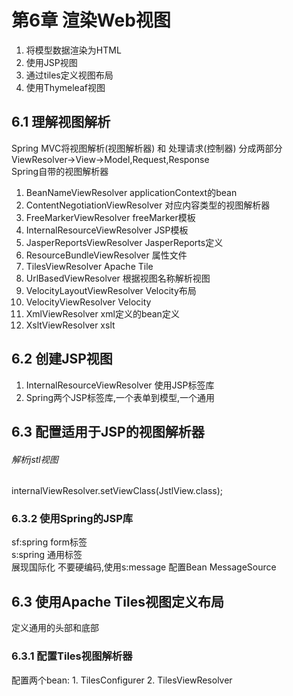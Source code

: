 # 第6章 渲染Web视图
1. 将模型数据渲染为HTML
2. 使用JSP视图
3. 通过tiles定义视图布局
4. 使用Thymeleaf视图

## 6.1 理解视图解析
Spring MVC将视图解析(视图解析器) 和 处理请求(控制器) 分成两部分  
ViewResolver->View->Model,Request,Response  
Spring自带的视图解析器  
1. BeanNameViewResolver applicationContext的bean
2. ContentNegotiationViewResolver 对应内容类型的视图解析器
3. FreeMarkerViewResolver freeMarker模板
4. InternalResourceViewResolver JSP模板
5. JasperReportsViewResolver JasperReports定义
6. ResourceBundleViewResolver 属性文件
7. TilesViewResolver Apache Tile
8. UrlBasedViewResolver 根据视图名称解析视图
9. VelocityLayoutViewResolver Velocity布局
10. VelocityViewResolver Velocity
11. XmlViewResolver xml定义的bean定义
12. XsltViewResolver xslt

## 6.2 创建JSP视图
1. InternalResourceViewResolver 使用JSP标签库
2. Spring两个JSP标签库,一个表单到模型,一个通用

## 6.3 配置适用于JSP的视图解析器
###### 解析jstl视图
internalViewResolver.setViewClass(JstlView.class);

### 6.3.2 使用Spring的JSP库
sf:spring form标签  
s:spring 通用标签  
展现国际化 不要硬编码,使用s:message 配置Bean MessageSource

## 6.3 使用Apache Tiles视图定义布局
定义通用的头部和底部

### 6.3.1 配置Tiles视图解析器
配置两个bean: 1. TilesConfigurer 2. TilesViewResolver

